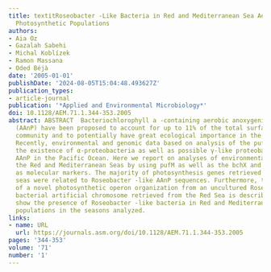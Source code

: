 ```yaml
---
title: textitRoseobacter -Like Bacteria in Red and Mediterranean Sea Aerobic Anoxygenic
  Photosynthetic Populations
authors:
- Aia Oz
- Gazalah Sabehi
- Michal Koblízek
- Ramon Massana
- Oded Béjà
date: '2005-01-01'
publishDate: '2024-08-05T15:04:48.493627Z'
publication_types:
- article-journal
publication: '*Applied and Environmental Microbiology*'
doi: 10.1128/AEM.71.1.344-353.2005
abstract: ABSTRACT  Bacteriochlorophyll a -containing aerobic anoxygenic phototrophs
  (AAnP) have been proposed to account for up to 11% of the total surface water microbial
  community and to potentially have great ecological importance in the world's oceans.
  Recently, environmental and genomic data based on analysis of the pufM gene identified
  the existence of α-proteobacteria as well as possible γ-like proteobacteria among
  AAnP in the Pacific Ocean. Here we report on analyses of environmental samples from
  the Red and Mediterranean Seas by using pufM as well as the bchX and bchL genes
  as molecular markers. The majority of photosynthesis genes retrieved from these
  seas were related to Roseobacter -like AAnP sequences. Furthermore, the sequence
  of a novel photosynthetic operon organization from an uncultured Roseobacter -like
  bacterial artificial chromosome retrieved from the Red Sea is described. The data
  show the presence of Roseobacter -like bacteria in Red and Mediterranean Sea AAnP
  populations in the seasons analyzed.
links:
- name: URL
  url: https://journals.asm.org/doi/10.1128/AEM.71.1.344-353.2005
pages: '344-353'
volume: '71'
number: '1'
---
```

